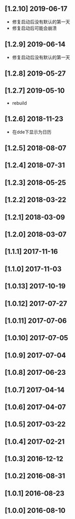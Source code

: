 ## [1.2.10] 2019-06-17

*  修复启动后没有默认的第一天
*  修复启动后可能会崩溃

## [1.2.9] 2019-06-14

*  修复启动后没有默认的第一天

## [1.2.8] 2019-05-27


## [1.2.7] 2019-05-10

*  rebuild

## [1.2.6] 2018-11-23

*  在dde下显示为日历

## [1.2.5] 2018-08-07


## [1.2.4] 2018-07-31


## [1.2.3] 2018-05-25


## [1.2.2] 2018-03-22


## [1.2.1] 2018-03-09


## [1.2.0] 2018-03-07


## [1.1.1] 2017-11-16


## [1.1.0] 2017-11-03


## [1.0.13] 2017-10-19


## [1.0.12] 2017-07-27


## [1.0.11] 2017-07-06


## [1.0.10] 2017-07-05


## [1.0.9] 2017-07-04


## [1.0.8] 2017-06-23


## [1.0.7] 2017-04-14


## [1.0.6] 2017-04-07


## [1.0.5] 2017-03-22


## [1.0.4] 2017-02-21


## [1.0.3] 2016-12-12


## [1.0.2] 2016-08-31


## [1.0.1] 2016-08-23


## [1.0.0] 2016-08-10


